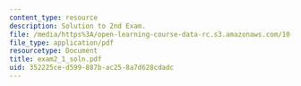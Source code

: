 ```yaml
---
content_type: resource
description: Solution to 2nd Exam.
file: /media/https%3A/open-learning-course-data-rc.s3.amazonaws.com/10-40-chemical-engineering-thermodynamics-fall-2003/352225ced599887bac258a7d628cdadc_exam2_1_soln.pdf
file_type: application/pdf
resourcetype: Document
title: exam2_1_soln.pdf
uid: 352225ce-d599-887b-ac25-8a7d628cdadc
---
```


